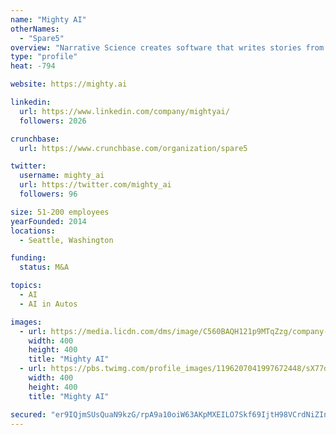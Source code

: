 ```yaml
---
name: "Mighty AI"
otherNames:
  - "Spare5"
overview: "Narrative Science creates software that writes stories from data to drive understanding and better results.  How the future gets written."
type: "profile"
heat: -794

website: https://mighty.ai

linkedin:
  url: https://www.linkedin.com/company/mightyai/
  followers: 2026

crunchbase:
  url: https://www.crunchbase.com/organization/spare5

twitter:
  username: mighty_ai
  url: https://twitter.com/mighty_ai
  followers: 96

size: 51-200 employees
yearFounded: 2014
locations:
  - Seattle, Washington

funding:
  status: M&A

topics:
  - AI
  - AI in Autos

images:
  - url: https://media.licdn.com/dms/image/C560BAQH121p9MTqZzg/company-logo_400_400/0?e=1582156800&v=beta&t=WUqzDYCukYJx4a2XxuZSqkTBkFX9brOSoFz3pIEEbtQ
    width: 400
    height: 400
    title: "Mighty AI"
  - url: https://pbs.twimg.com/profile_images/1196207041997672448/sX77d5b1_400x400.jpg
    width: 400
    height: 400
    title: "Mighty AI"

secured: "er9IQjmSUsQuaN9kzG/rpA9a10oiW63AKpMXEILO7Skf69IjtH98VCrdNiZInwclnN7WXlPbUhYFa3QH6bMsmYzJmUFsCGN9S0oQqaoko26nI35Bg9OSC97zebqNQPN+BywyyE4flP5klIEDGVL3aYfCmBzJxVGYY/Ozgi1HTQTQZfTmrhyNzcEwUb5ZfWAGZ+96NW/q70XoFw1scUQBu0nSA54l74naPKrD1oVUoXjGbxRz25bcB8MKhSczWFL0dEVBif14A4kYXs/V1pATQyoWPRHDDsBQDeOFiUoEzOYgNKtUolBUbGlXD4iVrTX8;b5SlQZFDj7HXseV8jK+UIw=="
---
```



